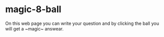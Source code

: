 # magic-8-ball
On this web page you can write your question and by clicking the ball you will get a ~magic~ answear. 
